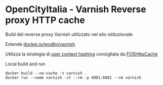 # OpenCityItalia - Varnish Reverse proxy HTTP cache 

Build del reverse proxy Varnish utilizzato nel sito istituzionale

Estende [docker.io/wodby/varnish](https://wodby.com/docs/1.0/stacks/varnish/)

Utilizza la strategia di [user context hashing](https://foshttpcache.readthedocs.io/en/latest/varnish-configuration.html) consigliata da [FOSHttpCache](https://github.com/FriendsOfSymfony/FOSHttpCache)

Local build and run
```
docker build --no-cache -t varnish .
docker run --name varnish -it --rm -p 6081:6081 --rm varnish
```